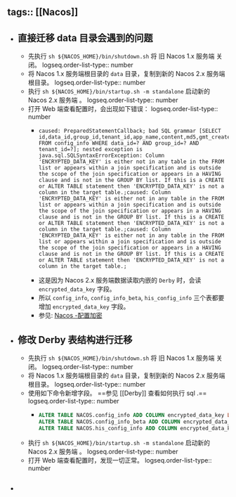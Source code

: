 tags:: [[Nacos]]
---

- ## 直接迁移 data 目录会遇到的问题
	- 先执行 `sh ${NACOS_HOME}/bin/shutdown.sh` 将 旧 Nacos 1.x 服务端 关闭。
	  logseq.order-list-type:: number
	- 将 Nacos 1.x 服务端根目录的 `data` 目录，复制到新的 Nacos 2.x 服务端根目录。
	  logseq.order-list-type:: number
	- 执行 `sh ${NACOS_HOME}/bin/startup.sh -m standalone` 启动新的  Nacos 2.x 服务端 。
	  logseq.order-list-type:: number
	- 打开 Web 端查看配置时，会出现如下错误：
	  logseq.order-list-type:: number
		- ``` crystal
		  caused: PreparedStatementCallback; bad SQL grammar [SELECT id,data_id,group_id,tenant_id,app_name,content,md5,gmt_create,gmt_modified,src_user,src_ip,c_desc,c_use,effect,type,c_schema,encrypted_data_key FROM config_info WHERE data_id=? AND group_id=? AND tenant_id=?]; nested exception is java.sql.SQLSyntaxErrorException: Column 'ENCRYPTED_DATA_KEY' is either not in any table in the FROM list or appears within a join specification and is outside the scope of the join specification or appears in a HAVING clause and is not in the GROUP BY list. If this is a CREATE or ALTER TABLE statement then 'ENCRYPTED_DATA_KEY' is not a column in the target table.;caused: Column 'ENCRYPTED_DATA_KEY' is either not in any table in the FROM list or appears within a join specification and is outside the scope of the join specification or appears in a HAVING clause and is not in the GROUP BY list. If this is a CREATE or ALTER TABLE statement then 'ENCRYPTED_DATA_KEY' is not a column in the target table.;caused: Column 'ENCRYPTED_DATA_KEY' is either not in any table in the FROM list or appears within a join specification and is outside the scope of the join specification or appears in a HAVING clause and is not in the GROUP BY list. If this is a CREATE or ALTER TABLE statement then 'ENCRYPTED_DATA_KEY' is not a column in the target table.;
		  ```
		- 这是因为 Nacos 2.x 服务端数据读取内嵌的 `Derby` 时，会读 `encrypted_data_key` 字段。
		- 所以 `config_info`, `config_info_beta`, `his_config_info` 三个表都要增加 `encrypted_data_key` 字段。
		- 参见: [Nacos -配置加密](https://nacos.io/zh-cn/docs/v2/plugin/config-encryption-plugin.html)
- ## 修改 Derby 表结构进行迁移
	- 先执行 `sh ${NACOS_HOME}/bin/shutdown.sh` 将 旧 Nacos 1.x 服务端 关闭。
	  logseq.order-list-type:: number
	- 将 Nacos 1.x 服务端根目录的 `data` 目录，复制到新的 Nacos 2.x 服务端根目录。
	  logseq.order-list-type:: number
	- 使用如下命令新增字段。 ==参见 [[Derby]] 查看如何执行 sql .==
	  logseq.order-list-type:: number
		- ``` sql
		  ALTER TABLE NACOS.config_info ADD COLUMN encrypted_data_key LONG VARCHAR;
		  ALTER TABLE NACOS.config_info_beta ADD COLUMN encrypted_data_key LONG VARCHAR;
		  ALTER TABLE NACOS.his_config_info ADD COLUMN encrypted_data_key LONG VARCHAR;
		  ```
	- 执行 `sh ${NACOS_HOME}/bin/startup.sh -m standalone` 启动新的  Nacos 2.x 服务端 。
	  logseq.order-list-type:: number
	- 打开 Web 端查看配置时，发现一切正常。
	  logseq.order-list-type:: number
- ##